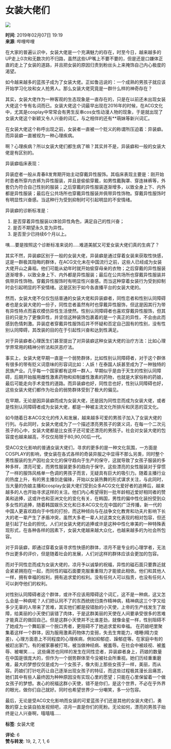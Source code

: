 # 女装大佬们

![](//i2.hdslb.com/bfs/face/36f6c927bd7e128e55d85b0a94732b3dfb3d7b96.jpg@96w_96h_1c_1s.webp)

**时间**: 2019年02月07日 19:19  
**来源**: 哔哩哔哩  

在大家的普遍认识中，女装大佬是一个充满魅力的存在，时至今日，越来越多的UP走上0次和无数次的不归路，虽然这些UP嘴上不要不要的，但是还是口嫌体正直的走上了女装的道路，并且把女装的原因归责到粉丝头上来掩饰自己内心极度的渴望。

如今越来越多的蓝孩子成为了女装大佬。正如鲁迅说的：一个成熟的男孩子就应该开始学习化妆和女人抢男人。那么女装大佬究竟是一群什么样的神奇存在？

其实，女装大佬作为一种客观的生态现象是一直存在的，只是在以前还未出现女装大佬这个专有名词而已。女装大佬这个词最早出现在2016年的时候，在ACG文化中，尤其是cosplay中常常会有男生反串cos女性动漫人物的现象，于是就出现了女装大佬这个新颖又令人兴奋的词汇，与之相伴的还有**萌妹等新兴词汇。

在女装大佬这个称呼出现之前，女装者一直被一个贬义的称谓所压迫着：异装癖。而异装癖一直被视为一种心理疾病。

啊？心理疾病？所以女装大佬们都生病了嘛？其实并不是，异装癖和一般的女装大佬是有区别的。

异装癖临床表现：

异装症者一般从青春8发育期开始主动穿戴异性服饰。其临床表现主要是：刚开始时患者所穿内衣裤为异性服装，并且是偷偷穿戴，如男性戴胸罩、穿连袜裤等，外套仍为符合自己性别的服装；之后穿戴的异性服装逐渐增多，以致全身上下、内外都是异性服装；最后在公共场所也穿戴异性服装并佩带异性饰物。穿戴异性服饰时有明显性兴奋感。当这种行为受到抑制时可引起明显的不安情绪。

异装癖的诊断标准是：

1. 是否穿着异性服装以体验异性角色，满足自己的性兴奋；
2. 是否不期望永久变为异性。
3. 是否至少已持续6个月以上。

咦....要是按照这个诊断标准来说的.....难道美腻又可爱女装大佬们真的生病了？

其实不然，异装癖区别于一般的女装大佬，异装癖是通过穿着女装来获取性快感，这是一群极其隐晦的群体，在ACG文化未在中国流行之前，这些人已经成为女装大佬开山之鼻祖。他们可能从幼年时就开始偷穿母亲的衣物；之后穿戴的异性服装逐渐增多，以致全身上下、内外都是异性服装；最后在公共场所也穿戴异性服装并佩带异性饰物。穿戴异性服饰时有明显性兴奋感。而当这种穿着女装行为受到抑制时会引起明显的不安情绪。这是区别于如今各直播平台的女装大佬的。

然而，女装大佬不仅仅包括普通的女装大佬和异装癖者，同性恋者和性别认同障碍者也是女装大佬的一份子，同性恋者虽然有时也穿戴异性服饰，但这是因其行为带有异性特点而喜欢模仿异性生活使然。性别认同障碍者也喜欢穿戴异性服饰，但其目的只是为了更像异性，并坚信这种装饰包裹着的是一个真正的异性，不会由此而感到色情刺激。异装症者穿戴异性服饰后并不怀疑和否定自己固有的性别，没有性别认同障碍，其改装的目的在于引起性兴奋和达到性满足。

对于异装癖者心理医生们甚至提出了对异装癖这种女装大佬的治疗方法：比如心理学界常用的精神分析法和厌恶疗法。

事实上，女装大佬早期一直是一个弱势群体，比如性别认同障碍者，对于这个群体有很多的带有贬义词意味的形容词比如：人妖！在泰国人妖甚至成为了一种独特的民族产业。几乎每一个国家都有这样一群人，早期似乎是由于天生的性别认同障碍，后期开始服用雌性激素药物和抑制雄性激素的药物，也就是大家俗称的药娘，最后可能走向手术变性的道路。而异装癖也好，同性恋也好，性别认同障碍也好，这些女装大佬们都作为社会的弱势群体受到了极大的偏见。

在早期，无论是因异装癖而成为女装大佬，还是因为同性恋而成为女装大佬，或者是性别认同障碍者成为女装大佬，都是一种被主流文化所排斥和厌恶的亚文化。

如今随着日本ACG文化的传入和发展，越来越多可爱的男孩子加入了女装大佬的行列。与此同时，女装大佬成为了一个描述漂亮男孩子的褒义词，在每一个二次元孩子的心中，女装大佬都是比女孩子还可爱还漂亮的男孩子。社会对女装大佬的包容度也越来越高，不仅仅局限于80,90,00后一代。

受ACG文化影响的普通女装大佬们，寻求的更多的是一种文化氛围，一方面是COSPLAY的影响，使女装在各式各样的奇装异服之中显得不那么另类，同时整个男性服装的生产因社会文化的保守趋向于生产的保守，这就导致了女孩子服装的多种多样，漂亮可爱，而男性服装更多的趋向于保守。这些漂亮的女性服装对于穿惯了一样的服饰风格单一色调的男孩子而言，无疑具有巨大的吸引力。随着主播行业的热度上升，有的男主播剑走偏锋，开始以女装热舞的形式谋求关注，与此同时，当大量的伪娘主播和cosplay女装大佬们受到众多ACG文化爱好者的追捧后，越来越多的人也开始寻求这样的关注。他们内心希望得到一批年龄相近爱好相同者的赞美和追捧，这或许也和亚洲文化的变化有关，在韩国，男性的偏中性化装扮受到众多女性的追捧，随着韩国娱乐文化和日本ACG文化在中国的广泛传播，新一代的中国人更喜欢趋向于中性的打扮，而这种倾向与在战争文化教育和功夫片影响下长大的老一辈产生了矛盾冲突，虽然大多老一辈人对这类文化表现的相对包容，但还是引起了社会的担忧。人们对女装大佬的追捧或许是这种中性化审美的一种特殊表现形式，在各种各样的因素下，女装大佬越来越大众化，也越来越多的为社会所包容。

对于异装癖，即通过穿着女装寻求性快感的群体，凉月不是专业的心理学者，无法作出更多的评价，但是随着社会的发展，人们对这样的群体应该会更加的包容。

而对于同性恋而成为女装大佬的，凉月予以诚挚的祝福，异性的磁石面只要靠近就会紧紧拥抱在一起，而同性的磁石面要克服重重阻力才能彼此相依。他们和其他人一样，拥有幸福的权利，拥有追求爱的权利。没有任何人可以指责，也没有任何人可以剥夺他们的权利。

对性别认同障碍者这个群体，或许不应该用障碍这个词汇，这不是一种病，这又怎么会是一种病呢？人们把认同不了的东西统统归类作精神病，精神病这三个字又给多少无辜的人带来了苦难，其实他们都是投错胎的小天使，上帝的生产线发生了故障，给美丽的小天使们装错了肉体，于是这群美丽的天使在人间要承受很多的苦难才能真正的做回自己。但是这群小天使并不比谁差劲，就像金星一样，性别阻碍不了她成为一个舞蹈家一个脱口秀者，更阻碍不了她追求爱和幸福。 在药娘吧里聚集着这样一个群体，因为服用激素药物体力变弱，失去生育能力，嗜睡(精力变差)，心理方面患上不同程度的心理疾病，例如抑郁症、躁郁症等。在家庭中有的被赶出家门，有的被家暴被打骂，被当做神经病、被羞辱。在社会中被歧视、被羞辱、被嘲笑....。这些痛苦也同样的发生在同性恋者，异装癖者身上，药娘的数量在中国是很庞大的，但作为一个弱势群体至今没被社会所重视。她们历经重重磨难，最大的梦想仅仅是成为一个女孩子，像大街上那些女孩子一样，美丽，而从容。药娘们打针吃药让自己逐渐出现女孩子的特征，而这些过程极其漫长且痛苦，她们其中有些人最终因为种种原因没有实现心里的愿望；只能在心里保留着一个做女孩子的梦想。衷心的祝福这群小天使，错不是你们，是这个世界，不必在乎外界的眼光，做你们自己就好。同时也希望世界少一分嘲笑，多一分包容。

最后，无论是受ACG文化影响而女装的可爱蓝孩子们还是其他的女装大佬们，勇敢的穿上女装自拍发视频吧，凉月一直是你们的死粉。无论如何，漂亮的男孩子始终是让人兴奋啊，嘻嘻嘻.....

**标签**: 女装大佬

**评论**: 6  
**赞与转发**: 19, 2, 7, 1, 6